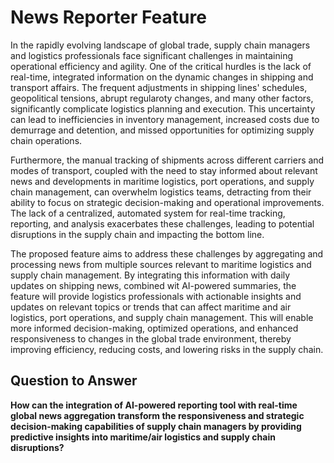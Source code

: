 # News Reporter Feature

In the rapidly evolving landscape of global trade, supply chain managers and logistics professionals face significant challenges in maintaining operational efficiency and agility. One of the critical hurdles is the lack of real-time, integrated information on the dynamic changes in shipping and transport affairs. The frequent adjustments in shipping lines' schedules, geopolitical tensions, abrupt regularoty changes, and many other factors, significantly complicate logistics planning and execution. This uncertainty can lead to inefficiencies in inventory management, increased costs due to demurrage and detention, and missed opportunities for optimizing supply chain operations.

Furthermore, the manual tracking of shipments across different carriers and modes of transport, coupled with the need to stay informed about relevant news and developments in maritime logistics, port operations, and supply chain management, can overwhelm logistics teams, detracting from their ability to focus on strategic decision-making and operational improvements. The lack of a centralized, automated system for real-time tracking, reporting, and analysis exacerbates these challenges, leading to potential disruptions in the supply chain and impacting the bottom line.

The proposed feature aims to address these challenges by aggregating and processing news from multiple sources relevant to maritime logistics and supply chain management. By integrating this information with daily updates on shipping news, combined wit AI-powered summaries, the feature will provide logistics professionals with actionable insights and updates on relevant topics or trends that can affect maritime and air logistics, port operations, and supply chain management. This will enable more informed decision-making, optimized operations, and enhanced responsiveness to changes in the global trade environment, thereby improving efficiency, reducing costs, and lowering risks in the supply chain.

## Question to Answer

**How can the integration of AI-powered reporting tool with real-time global news aggregation transform the responsiveness and strategic decision-making capabilities of supply chain managers by providing predictive insights into maritime/air logistics and supply chain disruptions?**